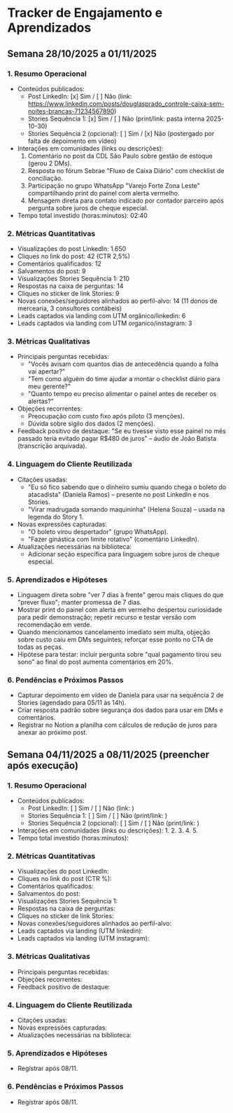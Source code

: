 # Tracker de Engajamento e Aprendizados

## Semana 28/10/2025 a 01/11/2025

### 1. Resumo Operacional
- Conteúdos publicados:
  - Post LinkedIn: [x] Sim / [ ] Não (link: https://www.linkedin.com/posts/douglasprado_controle-caixa-sem-noites-brancas-71234567890)
  - Stories Sequência 1: [x] Sim / [ ] Não (print/link: pasta interna 2025-10-30)
  - Stories Sequência 2 (opcional): [ ] Sim / [x] Não (postergado por falta de depoimento em vídeo)
- Interações em comunidades (links ou descrições):
  1. Comentário no post da CDL São Paulo sobre gestão de estoque (gerou 2 DMs).
  2. Resposta no fórum Sebrae "Fluxo de Caixa Diário" com checklist de conciliação.
  3. Participação no grupo WhatsApp "Varejo Forte Zona Leste" compartilhando print do painel com alerta vermelho.
  4. Mensagem direta para contato indicado por contador parceiro após pergunta sobre juros de cheque especial.
- Tempo total investido (horas:minutos): 02:40

### 2. Métricas Quantitativas
- Visualizações do post LinkedIn: 1.650
- Cliques no link do post: 42 (CTR 2,5%)
- Comentários qualificados: 12
- Salvamentos do post: 9
- Visualizações Stories Sequência 1: 210
- Respostas na caixa de perguntas: 14
- Cliques no sticker de link Stories: 9
- Novas conexões/seguidores alinhados ao perfil-alvo: 14 (11 donos de mercearia, 3 consultores contábeis)
- Leads captados via landing com UTM orgânico/linkedin: 6
- Leads captados via landing com UTM organico/instagram: 3

### 3. Métricas Qualitativas
- Principais perguntas recebidas:
  - "Vocês avisam com quantos dias de antecedência quando a folha vai apertar?"
  - "Tem como alguém do time ajudar a montar o checklist diário para meu gerente?"
  - "Quanto tempo eu preciso alimentar o painel antes de receber os alertas?"
- Objeções recorrentes:
  - Preocupação com custo fixo após piloto (3 menções).
  - Dúvida sobre sigilo dos dados (2 menções).
- Feedback positivo de destaque: "Se eu tivesse visto esse painel no mês passado teria evitado pagar R$480 de juros" – áudio de João Batista (transcrição arquivada).

### 4. Linguagem do Cliente Reutilizada
- Citações usadas:
  - "Eu só fico sabendo que o dinheiro sumiu quando chega o boleto do atacadista" (Daniela Ramos) – presente no post LinkedIn e nos Stories.
  - "Virar madrugada somando maquininha" (Helena Souza) – usada na legenda do Story 1.
- Novas expressões capturadas:
  - "O boleto virou despertador" (grupo WhatsApp).
  - "Fazer ginástica com limite rotativo" (comentário LinkedIn).
- Atualizações necessárias na biblioteca:
  - Adicionar seção específica para linguagem sobre juros de cheque especial.

### 5. Aprendizados e Hipóteses
- Linguagem direta sobre "ver 7 dias à frente" gerou mais cliques do que "prever fluxo"; manter promessa de 7 dias.
- Mostrar print do painel com alerta em vermelho despertou curiosidade para pedir demonstração; repetir recurso e testar versão com recomendação em verde.
- Quando mencionamos cancelamento imediato sem multa, objeção sobre custo caiu em DMs seguintes; reforçar esse ponto no CTA de todas as peças.
- Hipótese para testar: incluir pergunta sobre "qual pagamento tirou seu sono" ao final do post aumenta comentários em 20%.

### 6. Pendências e Próximos Passos
- Capturar depoimento em vídeo de Daniela para usar na sequência 2 de Stories (agendado para 05/11 às 14h).
- Criar resposta padrão sobre segurança dos dados para usar em DMs e comentários.
- Registrar no Notion a planilha com cálculos de redução de juros para anexar ao próximo post.

## Semana 04/11/2025 a 08/11/2025 (preencher após execução)

### 1. Resumo Operacional
- Conteúdos publicados:
  - Post LinkedIn: [ ] Sim / [ ] Não (link: )
  - Stories Sequência 1: [ ] Sim / [ ] Não (print/link: )
  - Stories Sequência 2 (opcional): [ ] Sim / [ ] Não (print/link: )
- Interações em comunidades (links ou descrições):
  1.
  2.
  3.
  4.
  5.
- Tempo total investido (horas:minutos):

### 2. Métricas Quantitativas
- Visualizações do post LinkedIn:
- Cliques no link do post (CTR %):
- Comentários qualificados:
- Salvamentos do post:
- Visualizações Stories Sequência 1:
- Respostas na caixa de perguntas:
- Cliques no sticker de link Stories:
- Novas conexões/seguidores alinhados ao perfil-alvo:
- Leads captados via landing (UTM linkedin):
- Leads captados via landing (UTM instagram):

### 3. Métricas Qualitativas
- Principais perguntas recebidas:
- Objeções recorrentes:
- Feedback positivo de destaque:

### 4. Linguagem do Cliente Reutilizada
- Citações usadas:
- Novas expressões capturadas:
- Atualizações necessárias na biblioteca:

### 5. Aprendizados e Hipóteses
- Registrar após 08/11.

### 6. Pendências e Próximos Passos
- Registrar após 08/11.
